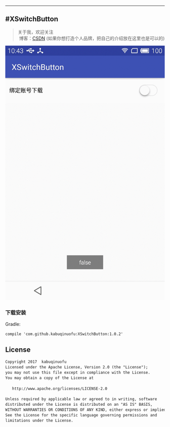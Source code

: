 
---
#XSwitchButton
-------------

> 关于我，欢迎关注  
  博客：[CSDN](http://blog.csdn.net/lvshuchangyin)
 (如果你想打造个人品牌，把自己的介绍放在这里也是可以的)

![image](https://github.com/kabuqinuofu/XSwitchButton/blob/master/app/src/main/res/img/style.gif)</br>

### 下载安装
Gradle:  
``` xml
compile 'com.github.kabuqinuofu:XSwitchButton:1.0.2'
```
## License	
``` xml	
Copyright 2017 	kabuqinuofu
Licensed under the Apache License, Version 2.0 (the "License");	
you may not use this file except in compliance with the License.	
You may obtain a copy of the License at	
	
   http://www.apache.org/licenses/LICENSE-2.0	
	
Unless required by applicable law or agreed to in writing, software	
distributed under the License is distributed on an "AS IS" BASIS,	
WITHOUT WARRANTIES OR CONDITIONS OF ANY KIND, either express or implied.	
See the License for the specific language governing permissions and	
limitations under the License.	
```

